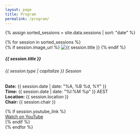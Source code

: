 ```yaml
---
layout: page  
title: Program
permalink: /program/
---
```



{% assign sorted_sessions = site.data.sessions | sort: "date" %}

<div class="row row-cols-1 row-cols-md-2 g-4">
  {% for session in sorted_sessions %}
    <div class="col">
      <div class="card h-100">
        {% if session.image_url %}
          <img src="{{ session.image_url | relative_url }}" class="card-img-top" alt="{{ session.title }}">
        {% endif %}
        <div class="card-body">
          <h5 class="card-title">{{ session.title }}</h5>
          <h6 class="card-subtitle mb-2 text-muted">{{ session.type | capitalize }} Session</h6>
          <p class="card-text">
            <strong>Date:</strong> {{ session.date | date: "%A, %B %d, %Y" }}<br>
            <strong>Time:</strong> {{ session.date | date: "%I:%M %p" }} AEST<br>
            <strong>Location:</strong> {{ session.location }}<br>
            <strong>Chair:</strong> {{ session.chair }}
          </p>
        </div>
        {% if session.youtube_link %}
          <div class="card-footer">
            <a href="{{ session.youtube_link }}" class="btn btn-primary" target="_blank">Watch on YouTube</a>
          </div>
        {% endif %}
      </div>
    </div>
  {% endfor %}
</div>
